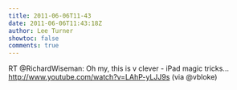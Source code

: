 ```yaml
---
title: 2011-06-06T11-43
date: 2011-06-06T11:43:18Z
author: Lee Turner
showtoc: false
comments: true
---
```


RT @RichardWiseman: Oh my, this is v clever - iPad magic tricks... http://www.youtube.com/watch?v=LAhP-yLJJ9s (via @vbloke)

